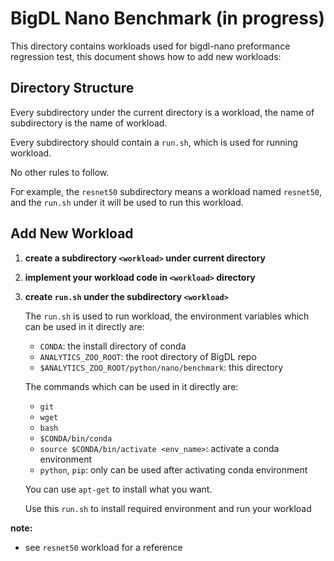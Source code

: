 # BigDL Nano Benchmark (in progress)

This directory contains workloads used for bigdl-nano preformance regression test, this document shows how to add new workloads:

## Directory Structure

Every subdirectory under the current directory is a workload, the name of subdirectory is the name of workload.

Every subdirectory should contain a `run.sh`, which is used for running workload.

No other rules to follow.

For example, the `resnet50` subdirectory means a workload named `resnet50`, and the `run.sh` under it will be used to run this workload.

## Add New Workload

1. **create a subdirectory `<workload>` under current directory**

2. **implement your workload code in `<workload>` directory**

3. **create `run.sh` under the subdirectory `<workload>`**

    The `run.sh` is used to run workload, the environment variables which can be used in it directly are:

    - `CONDA`: the install directory of conda
    - `ANALYTICS_ZOO_ROOT`: the root directory of BigDL repo
    - `$ANALYTICS_ZOO_ROOT/python/nano/benchmark`: this directory

    The commands which can be used in it directly are:

    - `git`
    - `wget`
    - `bash`
    - `$CONDA/bin/conda`
    - `source $CONDA/bin/activate <env_name>`: activate a conda environment
    - `python`, `pip`: only can be used after activating conda environment

    You can use `apt-get` to install what you want.

    Use this `run.sh` to install required environment and run your workload

**note:**

- see `resnet50` workload for a reference
